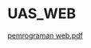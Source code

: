 # UAS_WEB

[pemrograman web.pdf](https://github.com/FatihGilangPrasetyo/UAS_WEB/files/6948541/pemrograman.web.pdf)

